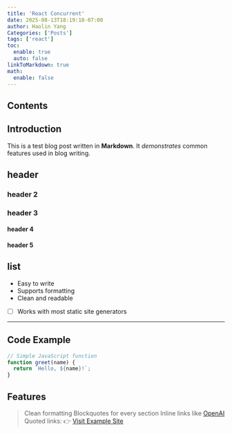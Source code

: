 ```yaml
---
title: 'React Concurrent'
date: 2025-08-13T18:19:18-07:00
author: Haolin Yang
Categories: ['Posts']
tags: ['react']
toc:
  enable: true
  auto: false
linkToMarkdown: true
math:
  enable: false
---
```


## Contents

## Introduction

This is a test blog post written in **Markdown**. It _demonstrates_ common features used in blog writing.

## header

### header 2

### header 3

#### header 4

#### header 5

## list

- Easy to write
- Supports formatting
- Clean and readable
- [ ] Works with most static site generators

---

## Code Example

```js
// Simple JavaScript function
function greet(name) {
  return `Hello, ${name}!`;
}
```

## Features

> Clean formatting
> Blockquotes for every section
> Inline links like [OpenAI](https://openai.com)
> Quoted links:
> 👉 [Visit Example Site](https://example.com)
